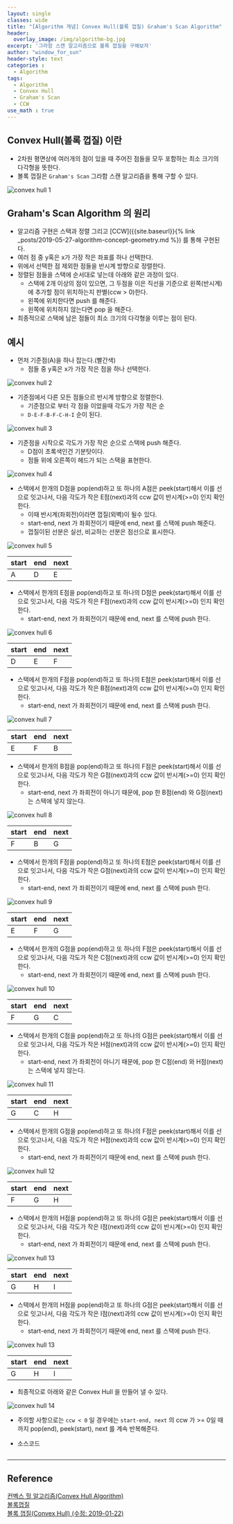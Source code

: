 ```yaml
--- 
layout: single
classes: wide
title: "[Algorithm 개념] Convex Hull(볼록 껍질) Graham's Scan Algorithm"
header:
  overlay_image: /img/algorithm-bg.jpg
excerpt: '그라함 스캔 알고리즘으로 볼록 껍질을 구해보자'
author: "window_for_sun"
header-style: text
categories :
  - Algorithm
tags:
  - Algorithm
  - Convex Hull
  - Graham's Scan
  - CCW
use_math : true
---  
```


## Convex Hull(볼록 껍질) 이란
- 2차원 평면상에 여러개의 점이 있을 때 주어진 점들을 모두 포함하는 최소 크기의 다각형을 뜻한다.
- 볼록 껍질은 `Graham's Scan` 그라함 스캔 알고리즘을 통해 구할 수 있다.

![convex hull 1]({{site.baseurl}}/img/algorithm/concept-convexhull-1.png)

## Graham's Scan Algorithm 의 원리
- 알고리즘 구현은 스택과 정렬 그리고 [CCW]({{site.baseurl}}{% link _posts/2019-05-27-algorithm-concept-geometry.md %}) 를 통해 구현된다.
- 여러 점 중 y혹은 x가 가장 작은 좌표를 하나 선택한다.
- 위에서 선택한 점 제외한 점들을 반시계 방향으로 정렬한다.
- 정렬된 점들을 스택에 순서대로 넣는데 아래와 같은 과정이 있다.
	- 스택에 2개 이상의 점이 있으면, 그 두점을 이은 직선을 기준으로 왼쪽(반시계)에 추가할 점이 위치하는지 판별(ccw > 0)한다.
	- 왼쪽에 위치한다면 push 를 해준다.
	- 왼쪽에 위치하지 않는다면 pop 을 해준다.
- 최종적으로 스택에 남은 점들이 최소 크기의 다각형을 이루는 점이 된다.

## 예시
- 먼저 기준점(A)을 하나 잡는다.(빨간색)
	- 점들 중 y혹은 x가 가장 작은 점을 하나 선택한다.
	
![convex hull 2]({{site.baseurl}}/img/algorithm/concept-convexhull-2.png)

- 기준점에서 다른 모든 점들으르 반시계 방향으로 정렬한다.
	- 기준점으로 부터 각 점을 이었을때 각도가 가장 적은 순
	- `D-E-F-B-F-C-H-I` 순이 된다.
	
![convex hull 3]({{site.baseurl}}/img/algorithm/concept-convexhull-3.png)

- 기준점을 시작으로 각도가 가장 작은 순으로 스택에 push 해준다.
	- D점이 초록색인건 기분탓이다.
	- 점들 위에 오른쪽이 헤드가 되는 스택을 표현한다.

![convex hull 4]({{site.baseurl}}/img/algorithm/concept-convexhull-4.png)

- 스택에서 한개의 D점을 pop(end)하고 또 하나의 A점은 peek(start)해서 이를 선으로 잇고나서, 다음 각도가 작은 E점(next)과의 ccw 값이 반시계(>=0) 인지 확인한다.
	- 이때 반시계(좌회전)이라면 껍질(외벽)이 될수 있다. 
	- start-end, next 가 좌회전이기 때문에 end, next 를 스택에 push 해준다.
	- 껍질이된 선분은 실선, 비교하는 선분은 점선으로 표시한다.

![convex hull 5]({{site.baseurl}}/img/algorithm/concept-convexhull-5.png)

start|end|next
---|---|---
A|D|E

- 스택에서 한개의 E점을 pop(end)하고 또 하나의 D점은 peek(start)해서 이를 선으로 잇고나서, 다음 각도가 작은 F점(next)과의 ccw 값이 반시계(>=0) 인지 확인한다. 
	- start-end, next 가 좌회전이기 때문에 end, next 를 스택에 push 한다.
	
![convex hull 6]({{site.baseurl}}/img/algorithm/concept-convexhull-6.png)

start|end|next
---|---|---
D|E|F

- 스택에서 한개의 F점을 pop(end)하고 또 하나의 E점은 peek(start)해서 이를 선으로 잇고나서, 다음 각도가 작은 B점(next)과의 ccw 값이 반시계(>=0) 인지 확인한다. 
	- start-end, next 가 좌회전이기 때문에 end, next 를 스택에 push 한다.
	
![convex hull 7]({{site.baseurl}}/img/algorithm/concept-convexhull-7.png)

start|end|next
---|---|---
E|F|B

- 스택에서 한개의 B점을 pop(end)하고 또 하나의 F점은 peek(start)해서 이를 선으로 잇고나서, 다음 각도가 작은 G점(next)과의 ccw 값이 반시계(>=0) 인지 확인한다. 
	- start-end, next 가 좌회전이 아니기 때문에, pop 한 B점(end) 와 G점(next) 는 스택에 넣지 않는다.
	
![convex hull 8]({{site.baseurl}}/img/algorithm/concept-convexhull-8.png)

start|end|next
---|---|---
F|B|G

- 스택에서 한개의 F점을 pop(end)하고 또 하나의 E점은 peek(start)해서 이를 선으로 잇고나서, 다음 각도가 작은 G점(next)과의 ccw 값이 반시계(>=0) 인지 확인한다. 
	- start-end, next 가 좌회전이기 때문에 end, next 를 스택에 push 한다.
	
![convex hull 9]({{site.baseurl}}/img/algorithm/concept-convexhull-9.png)

start|end|next
---|---|---
E|F|G

- 스택에서 한개의 G점을 pop(end)하고 또 하나의 F점은 peek(start)해서 이를 선으로 잇고나서, 다음 각도가 작은 C점(next)과의 ccw 값이 반시계(>=0) 인지 확인한다. 
	- start-end, next 가 좌회전이기 때문에 end, next 를 스택에 push 한다.
	
![convex hull 10]({{site.baseurl}}/img/algorithm/concept-convexhull-10.png)

start|end|next
---|---|---
F|G|C

- 스택에서 한개의 C점을 pop(end)하고 또 하나의 G점은 peek(start)해서 이를 선으로 잇고나서, 다음 각도가 작은 H점(next)과의 ccw 값이 반시계(>=0) 인지 확인한다. 
	- start-end, next 가 좌회전이 아니기 때문에, pop 한 C점(end) 와 H점(next) 는 스택에 넣지 않는다.
	
![convex hull 11]({{site.baseurl}}/img/algorithm/concept-convexhull-11.png)

start|end|next
---|---|---
G|C|H

- 스택에서 한개의 G점을 pop(end)하고 또 하나의 F점은 peek(start)해서 이를 선으로 잇고나서, 다음 각도가 작은 H점(next)과의 ccw 값이 반시계(>=0) 인지 확인한다. 
	- start-end, next 가 좌회전이기 때문에 end, next 를 스택에 push 한다.
	
![convex hull 12]({{site.baseurl}}/img/algorithm/concept-convexhull-12.png)

start|end|next
---|---|---
F|G|H

- 스택에서 한개의 H점을 pop(end)하고 또 하나의 G점은 peek(start)해서 이를 선으로 잇고나서, 다음 각도가 작은 I점(next)과의 ccw 값이 반시계(>=0) 인지 확인한다. 
	- start-end, next 가 좌회전이기 때문에 end, next 를 스택에 push 한다.
	
![convex hull 13]({{site.baseurl}}/img/algorithm/concept-convexhull-13.png)

start|end|next
---|---|---
G|H|I

- 스택에서 한개의 H점을 pop(end)하고 또 하나의 G점은 peek(start)해서 이를 선으로 잇고나서, 다음 각도가 작은 I점(next)과의 ccw 값이 반시계(>=0) 인지 확인한다. 
	- start-end, next 가 좌회전이기 때문에 end, next 를 스택에 push 한다.
	
![convex hull 13]({{site.baseurl}}/img/algorithm/concept-convexhull-13.png)

start|end|next
---|---|---
G|H|I

- 최종적으로 아래와 같은 Convex Hull 을 만들어 낼 수 있다.

![convex hull 14]({{site.baseurl}}/img/algorithm/concept-convexhull-14.png)

- 주의할 사항으로는 `ccw < 0` 일 경우에는 `start-end, next` 의 ccw 가 >= 0일 때까지 pop(end), peek(start), next 를 계속 반복해준다.

- 소스코드

```java

```  

---
## Reference
[컨벡스 헐 알고리즘(Convex Hull Algorithm)](https://www.crocus.co.kr/1288)  
[볼록껍질](https://hellogaon.tistory.com/39)  
[볼록 껍질(Convex Hull) (수정: 2019-01-22)](http://blog.naver.com/PostView.nhn?blogId=kks227&logNo=220857597424&parentCategoryNo=&categoryNo=299&viewDate=&isShowPopularPosts=true&from=search)  


